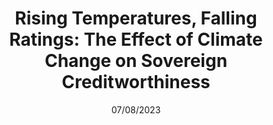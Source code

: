 ---
title: "Rising Temperatures, Falling Ratings: The Effect of Climate Change on Sovereign Creditworthiness"
collection: publications
permalink: /publication/07/08/2023-climate-ratings
date: 07/08/2023
venue: 'Management Science'
citation: 'Klusak, P., Agarwala, M., Burke, M., Kraemer, M., &amp; Mohaddes, K. (2021). Rising temperatures, falling ratings: The effect of climate change on sovereign creditworthiness. Management Science'
---
